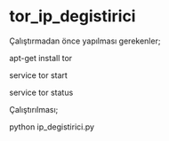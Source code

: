 # tor_ip_degistirici

Çalıştırmadan önce yapılması gerekenler;

apt-get install tor

service tor start

service tor status


Çalıştırılması;

python ip_degistirici.py
